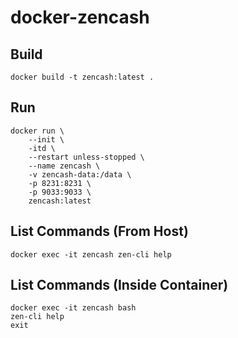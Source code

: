 # docker-zencash

## Build
```
docker build -t zencash:latest .
```

## Run
```
docker run \
    --init \
    -itd \
    --restart unless-stopped \
    --name zencash \
    -v zencash-data:/data \
    -p 8231:8231 \
    -p 9033:9033 \
    zencash:latest
```

## List Commands (From Host)
```
docker exec -it zencash zen-cli help
```

## List Commands (Inside Container)
```
docker exec -it zencash bash
zen-cli help
exit
```

